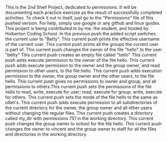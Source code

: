 This is the 2nd Shell Project, dedicated to permissions.
It will be documenting each practice exercise as the result of successfully completed activities.
To check it out in itself, just go to the "Permissions" file of this pushed version. For help, simply use google or any github and linux guides.
This project is being contributed to by me, the student, and hosted by Holberton Coding School.
In the previous push the added script switches the current user to "Betty".
This current push prints the effective username of the current user.
This current push prints all the groups the current user is part of.
This current push changes the owner of the file "hello" to the user "betty"
This current push creates an empty file called "hello"
This current push adds execute permission to the owner of the file  hello.
This current push adds execute permission to the owner and the group owner, and read permission to other users, to the file hello.
This current push adds execution permission to the owner, the group owner and the other users, to the file hello.
This current push gives no permissions to owner and group, and all permissions to others.This current push sets the permissions of the file hello to read, write, execute for user; read, execute for group; write, execute for others.
This current push sets the mode of the file hello to the same as olleh's.
This current push adds execute permission to all subdirectories of the current directory for the owner, the group owner and all other users without changing the regular files.
This current push creates a directory called my_dir with permissions 751 in the working directory.
This current push changes the group owner to school for the file hello.
This current push changes the owner to vincent and the group owner to staff for all the files and directories in the working directory.
  
